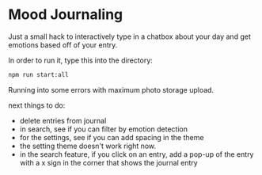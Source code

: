 # Mood Journaling

Just a small hack to interactively type in a chatbox about your day and get emotions based off of your entry.

In order to run it, type this into the directory:

```bash
npm run start:all
```

Running into some errors with maximum photo storage upload.

next things to do:

- delete entries from journal
- in search, see if you can filter by emotion detection
- for the settings, see if you can add spacing in the theme
- the setting theme doesn't work right now.
- in the search feature, if you click on an entry, add a pop-up of the entry with a x sign in the corner that shows the journal entry
